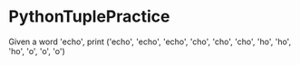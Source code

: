 # PythonTuplePractice

Given a word 'echo', print ('echo', 'echo', 'echo', 'cho', 'cho', 'cho', 'ho', 'ho', 'ho', 'o', 'o', 'o')